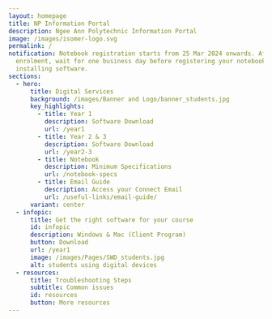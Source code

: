 ```yaml
---
layout: homepage
title: NP Information Portal
description: Ngee Ann Polytechnic Information Portal
image: /images/isomer-logo.svg
permalink: /
notification: Notebook registration starts from 25 Mar 2024 onwards. After
  enrolment, wait for one business day before registering your notebook and
  installing software.
sections:
  - hero:
      title: Digital Services
      background: /images/Banner and Logo/banner_students.jpg
      key_highlights:
        - title: Year 1
          description: Software Download
          url: /year1
        - title: Year 2 & 3
          description: Software Download
          url: /year2-3
        - title: Notebook
          description: Minimum Specifications
          url: /notebook-specs
        - title: Email Guide
          description: Access your Connect Email
          url: /useful-links/email-guide/
      variant: center
  - infopic:
      title: Get the right software for your course
      id: infopic
      description: Windows & Mac (Client Program)
      button: Download
      url: /year1
      image: /images/Pages/SWD_students.jpg
      alt: students using digital devices
  - resources:
      title: Troubleshooting Steps
      subtitle: Common issues
      id: resources
      button: More resources
---
```

